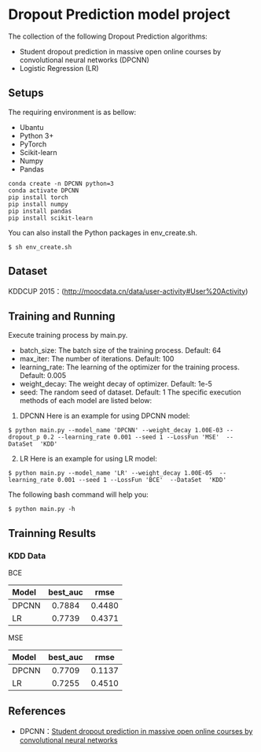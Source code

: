 # Dropout Prediction model project
The collection of the following Dropout Prediction algorithms:
* Student dropout prediction in massive open online courses by convolutional neural networks (DPCNN)
* Logistic Regression (LR)
## Setups
The requiring environment is as bellow:
* Ubantu
* Python 3+
* PyTorch
* Scikit-learn
* Numpy
* Pandas
```
conda create -n DPCNN python=3
conda activate DPCNN
pip install torch
pip install numpy
pip install pandas
pip install scikit-learn
```
You can also install the Python packages in env_create.sh.
```
$ sh env_create.sh
```
## Dataset
KDDCUP 2015：(http://moocdata.cn/data/user-activity#User%20Activity)
## Training and Running
Execute training process by main.py.
* batch_size: The batch size of the training process. Default: 64
* max_iter: The number of iterations. Default: 100
* learning_rate: The learning of the optimizer for the training process. Default: 0.005
* weight_decay: The weight decay of optimizer. Default: 1e-5
* seed: The random seed of dataset. Default: 1
The specific execution methods of each model are listed below:
1. DPCNN
  Here is an example for using DPCNN model:
  ```
  $ python main.py --model_name 'DPCNN' --weight_decay 1.00E-03 --dropout_p 0.2 --learning_rate 0.001 --seed 1 --LossFun 'MSE'  --DataSet  'KDD'
  ```
2. LR
  Here is an example for using LR model:
  ```
  $ python main.py --model_name 'LR' --weight_decay 1.00E-05  --learning_rate 0.001 --seed 1 --LossFun 'BCE'  --DataSet  'KDD'
  ```
The following bash command will help you:
```
$ python main.py -h
```
## Trainning Results
### KDD Data

BCE

| Model |best_auc   | rmse  |
|:------|:-------------:|:-------------:|
| DPCNN | 0.7884 | 0.4480 | 4.6578 |
| LR    | 0.7739 | 0.4371 | 4.6173 |

MSE

| Model |best_auc   | rmse  |
|:------|:-------------:|:-------------:|
| DPCNN | 0.7709 | 0.1137 | 0.0558 |
| LR    | 0.7255 | 0.4510 | 5.1155 |

## References
* DPCNN：[Student dropout prediction in massive open online courses by convolutional neural networks](https://link.springer.com/content/pdf/10.1007/s00500-018-3581-3.pdf?pdf=button)
